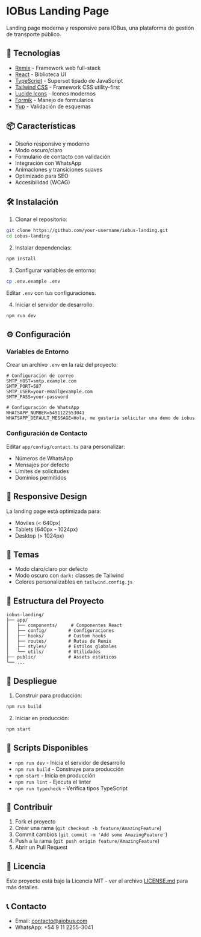 # IOBus Landing Page

Landing page moderna y responsive para IOBus, una plataforma de gestión de transporte público.

## 🚀 Tecnologías

- [Remix](https://remix.run/) - Framework web full-stack
- [React](https://reactjs.org/) - Biblioteca UI
- [TypeScript](https://www.typescriptlang.org/) - Superset tipado de JavaScript
- [Tailwind CSS](https://tailwindcss.com/) - Framework CSS utility-first
- [Lucide Icons](https://lucide.dev/) - Iconos modernos
- [Formik](https://formik.org/) - Manejo de formularios
- [Yup](https://github.com/jquense/yup) - Validación de esquemas

## 📦 Características

- Diseño responsive y moderno
- Modo oscuro/claro
- Formulario de contacto con validación
- Integración con WhatsApp
- Animaciones y transiciones suaves
- Optimizado para SEO
- Accesibilidad (WCAG)

## 🛠️ Instalación

1. Clonar el repositorio:
```bash
git clone https://github.com/your-username/iobus-landing.git
cd iobus-landing
```

2. Instalar dependencias:
```bash
npm install
```

3. Configurar variables de entorno:
```bash
cp .env.example .env
```
Editar `.env` con tus configuraciones.

4. Iniciar el servidor de desarrollo:
```bash
npm run dev
```

## ⚙️ Configuración

### Variables de Entorno

Crear un archivo `.env` en la raíz del proyecto:

```env
# Configuración de correo
SMTP_HOST=smtp.example.com
SMTP_PORT=587
SMTP_USER=your-email@example.com
SMTP_PASS=your-password

# Configuración de WhatsApp
WHATSAPP_NUMBER=5491122553041
WHATSAPP_DEFAULT_MESSAGE=Hola, me gustaría solicitar una demo de iobus
```

### Configuración de Contacto

Editar `app/config/contact.ts` para personalizar:
- Números de WhatsApp
- Mensajes por defecto
- Límites de solicitudes
- Dominios permitidos

## 📱 Responsive Design

La landing page está optimizada para:
- Móviles (< 640px)
- Tablets (640px - 1024px)
- Desktop (> 1024px)

## 🎨 Temas

- Modo claro/claro por defecto
- Modo oscuro con `dark:` classes de Tailwind
- Colores personalizables en `tailwind.config.js`

## 📄 Estructura del Proyecto

```
iobus-landing/
├── app/
│   ├── components/     # Componentes React
│   ├── config/        # Configuraciones
│   ├── hooks/         # Custom hooks
│   ├── routes/        # Rutas de Remix
│   ├── styles/        # Estilos globales
│   └── utils/         # Utilidades
├── public/            # Assets estáticos
└── ...
```

## 🚀 Despliegue

1. Construir para producción:
```bash
npm run build
```

2. Iniciar en producción:
```bash
npm start
```

## 📝 Scripts Disponibles

- `npm run dev` - Inicia el servidor de desarrollo
- `npm run build` - Construye para producción
- `npm start` - Inicia en producción
- `npm run lint` - Ejecuta el linter
- `npm run typecheck` - Verifica tipos TypeScript

## 🤝 Contribuir

1. Fork el proyecto
2. Crear una rama (`git checkout -b feature/AmazingFeature`)
3. Commit cambios (`git commit -m 'Add some AmazingFeature'`)
4. Push a la rama (`git push origin feature/AmazingFeature`)
5. Abrir un Pull Request

## 📄 Licencia

Este proyecto está bajo la Licencia MIT - ver el archivo [LICENSE.md](LICENSE.md) para más detalles.

## 📞 Contacto

- Email: contacto@aiobus.com
- WhatsApp: +54 9 11 2255-3041
